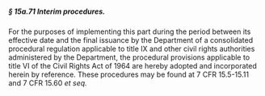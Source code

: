 ##### § 15a.71 Interim procedures. #####

For the purposes of implementing this part during the period between its effective date and the final issuance by the Department of a consolidated procedural regulation applicable to title IX and other civil rights authorities administered by the Department, the procedural provisions applicable to title VI of the Civil Rights Act of 1964 are hereby adopted and incorporated herein by reference. These procedures may be found at 7 CFR 15.5-15.11 and 7 CFR 15.60 *et seq.*